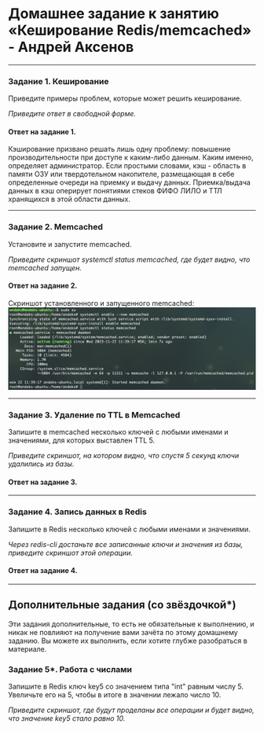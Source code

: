 # Домашнее задание к занятию «Кеширование Redis/memcached» - Андрей Аксенов

---

### Задание 1. Кеширование 

Приведите примеры проблем, которые может решить кеширование. 

*Приведите ответ в свободной форме.*

#### Ответ на задание 1.

Кэширование призвано решать лишь одну проблему:
 повышение производительности при доступе к каким-либо данным. Каким именно, определяет администратор.
Если простыми словами, кэш - область в памяти ОЗУ или твердотельном накопителе, размещающая в себе определенные очереди на приемку и выдачу данных.
Приемка/выдача данных в кэш оперирует понятиями стеков ФИФО ЛИЛО и ТТЛ хранящихся в этой области данных.

---

### Задание 2. Memcached

Установите и запустите memcached.

*Приведите скриншот systemctl status memcached, где будет видно, что memcached запущен.*

#### Ответ на задание 2.

Скриншот установленного и запущенного memcached:
![start_memcached](img/zadanie2/02_01.png)

---

### Задание 3. Удаление по TTL в Memcached

Запишите в memcached несколько ключей с любыми именами и значениями, для которых выставлен TTL 5. 

*Приведите скриншот, на котором видно, что спустя 5 секунд ключи удалились из базы.*

#### Ответ на задание 3.

---

### Задание 4. Запись данных в Redis

Запишите в Redis несколько ключей с любыми именами и значениями. 

*Через redis-cli достаньте все записанные ключи и значения из базы, приведите скриншот этой операции.*

#### Ответ на задание 4.



---

## Дополнительные задания (со звёздочкой*)
Эти задания дополнительные, то есть не обязательные к выполнению, и никак не повлияют на получение вами зачёта по этому домашнему заданию. Вы можете их выполнить, если хотите глубже разобраться в материале.

### Задание 5*. Работа с числами 

Запишите в Redis ключ key5 со значением типа "int" равным числу 5. Увеличьте его на 5, чтобы в итоге в значении лежало число 10.  

*Приведите скриншот, где будут проделаны все операции и будет видно, что значение key5 стало равно 10.*
